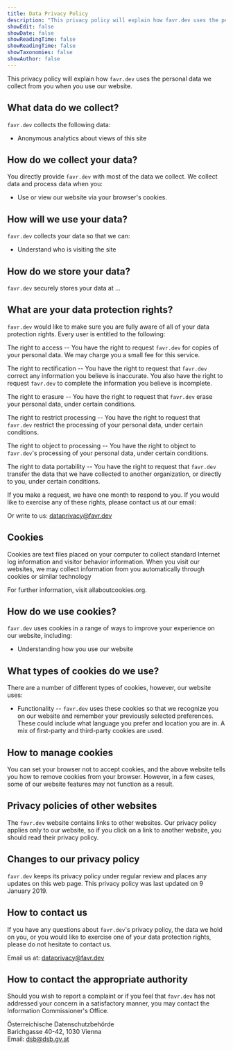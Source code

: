 ```yaml
---
title: Data Privacy Policy
description: "This privacy policy will explain how favr.dev uses the personal data we collect from you when you use our website."
showEdit: false
showDate: false
showReadingTime: false
showReadingTime: false
showTaxonomies: false
showAuthor: false
---
```


This privacy policy will explain how `favr.dev` uses the personal data we collect from you when you use our website.


## What data do we collect?

`favr.dev` collects the following data:

-   Anonymous analytics about views of this site

## How do we collect your data?

You directly provide `favr.dev` with most of the data we collect. We collect data and process data when you:

-   Use or view our website via your browser's cookies.


## How will we use your data?

`favr.dev` collects your data so that we can:

-   Understand who is visiting the site

## How do we store your data?

`favr.dev` securely stores your data at ...


## What are your data protection rights?

`favr.dev` would like to make sure you are fully aware of all of your data protection rights. Every user is entitled to the following:

The right to access -- You have the right to request `favr.dev` for copies of your personal data. We may charge you a small fee for this service.

The right to rectification -- You have the right to request that `favr.dev` correct any information you believe is inaccurate. You also have the right to request `favr.dev` to complete the information you believe is incomplete.

The right to erasure -- You have the right to request that `favr.dev` erase your personal data, under certain conditions.

The right to restrict processing -- You have the right to request that `favr.dev` restrict the processing of your personal data, under certain conditions.

The right to object to processing -- You have the right to object to `favr.dev`'s processing of your personal data, under certain conditions.

The right to data portability -- You have the right to request that `favr.dev` transfer the data that we have collected to another organization, or directly to you, under certain conditions.

If you make a request, we have one month to respond to you. If you would like to exercise any of these rights, please contact us at our email:

Or write to us: dataprivacy@favr.dev

## Cookies

Cookies are text files placed on your computer to collect standard Internet log information and visitor behavior information. When you visit our websites, we may collect information from you automatically through cookies or similar technology

For further information, visit allaboutcookies.org.

## How do we use cookies?

`favr.dev` uses cookies in a range of ways to improve your experience on our website, including:

-   Understanding how you use our website

## What types of cookies do we use?

There are a number of different types of cookies, however, our website uses:

-   Functionality -- `favr.dev` uses these cookies so that we recognize you on our website and remember your previously selected preferences. These could include what language you prefer and location you are in. A mix of first-party and third-party cookies are used.

## How to manage cookies

You can set your browser not to accept cookies, and the above website tells you how to remove cookies from your browser. However, in a few cases, some of our website features may not function as a result.

## Privacy policies of other websites

The `favr.dev` website contains links to other websites. Our privacy policy applies only to our website, so if you click on a link to another website, you should read their privacy policy.

## Changes to our privacy policy

`favr.dev` keeps its privacy policy under regular review and places any updates on this web page. This privacy policy was last updated on 9 January 2019.

## How to contact us

If you have any questions about `favr.dev`'s privacy policy, the data we hold on you, or you would like to exercise one of your data protection rights, please do not hesitate to contact us.

Email us at: dataprivacy@favr.dev

## How to contact the appropriate authority

Should you wish to report a complaint or if you feel that `favr.dev` has not addressed your concern in a satisfactory manner, you may contact the Information Commissioner's Office.

Österreichische Datenschutzbehörde \
Barichgasse 40-42, 1030 Vienna \
Email: dsb@dsb.gv.at
